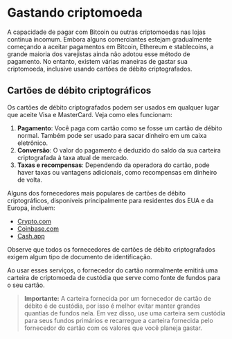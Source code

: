 # Gastando criptomoeda

A capacidade de pagar com Bitcoin ou outras criptomoedas nas lojas continua incomum. Embora alguns comerciantes estejam gradualmente começando a aceitar pagamentos em Bitcoin, Ethereum e stablecoins, a grande maioria dos varejistas ainda não adotou esse método de pagamento. No entanto, existem várias maneiras de gastar sua criptomoeda, inclusive usando cartões de débito criptografados.

## Cartões de débito criptográficos

Os cartões de débito criptografados podem ser usados ​​em qualquer lugar que aceite Visa e MasterCard. Veja como eles funcionam:

1. **Pagamento**: Você paga com cartão como se fosse um cartão de débito normal. Também pode ser usado para sacar dinheiro em um caixa eletrônico.
2. **Conversão**: O valor do pagamento é deduzido do saldo da sua carteira criptografada à taxa atual de mercado.
3. **Taxas e recompensas**: Dependendo da operadora do cartão, pode haver taxas ou vantagens adicionais, como recompensas em dinheiro de volta.

Alguns dos fornecedores mais populares de cartões de débito criptográficos, disponíveis principalmente para residentes dos EUA e da Europa, incluem:

- [Crypto.com](https://crypto.com/pt/cards.html)
- [Coinbase.com](https://www.coinbase.com/card)
- [Cash.app](https://cash.app)

Observe que todos os fornecedores de cartões de débito criptografados exigem algum tipo de documento de identificação.

Ao usar esses serviços, o fornecedor do cartão normalmente emitirá uma carteira de criptomoeda de custódia que serve como fonte de fundos para o seu cartão.

> **Importante:** A carteira fornecida por um fornecedor de cartão de débito é de custódia, por isso é melhor evitar manter grandes quantias de fundos nela. Em vez disso, use uma carteira sem custódia para seus fundos primários e recarregue a carteira fornecida pelo fornecedor do cartão com os valores que você planeja gastar.